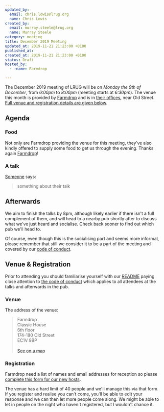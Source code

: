 ```yaml
---
updated_by:
  email: chris.lowis@lrug.org
  name: Chris Lowis
created_by:
  email: murray.steele@lrug.org
  name: Murray Steele
category: meeting
title: December 2019 Meeting
updated_at: 2019-11-21 21:23:00 +0100
published_at:
created_at: 2019-11-21 21:23:00 +0100
status: Draft
hosted_by:
  - :name: Farmdrop

---
```


The December 2019 meeting of LRUG will be on *Monday the 9th of December*,
from _6:00pm_ to _8:00pm_ (meeting starts at _6:30pm_).  The venue this
month is provided by [Farmdrop](https://www.farmdrop.com) and is in [their
offices][farmdrop-venue], near Old Street.  [Full venue and
registration details are given below](#dec19registration).

Agenda
------

### Food

Not only are Farmdrop providing the venue for this meeting, they've also
kindly offered to supply some food to get us through the evening.  Thanks
again [Farmdrop](https://www.farmdrop.com)!

### A talk

[Someone](https://twitter.com/on_twitter) says:

> something about their talk

Afterwards
----------
We aim to finish the talks by 8pm, although likely earlier if there isn't
a full complement of them, and will head to a nearby pub shortly after to
discuss what we've just heard and socialise.  Check back sooner to find
out which pub we'll head to.

Of course, even though this is the socialising part and seems more
informal, please remember that still we consider it to be a part of the
meeting and covered by our [code of conduct](http://readme.lrug.org/#code-of-conduct).


Venue & Registration <a name="dec19registration">&nbsp;</a>
-----------------------------------------------------------

Prior to attending you should familiarise yourself with our
[README](http://readme.lrug.org/) paying close attention to [the code of
conduct](http://readme.lrug.org/#code-of-conduct) which applies to
all attendees at the talks and afterwards in the pub.

### Venue

The address of the venue:

> Farmdrop<br/>Classic House<br/>6th floor<br/>174-180 Old Street<br/>EC1V 9BP<br/><br/>[See on a map][farmdrop-venue]

### Registration

Farmdrop need a list of names and email addresses for reception so please
[complete this form for our new hosts][farmdrop-event].

The venue has a hard limit of 40 people and we'll manage this via that
form.  If you register and realise you can't come, you'll be able to edit
your response and we can then let more people come along.  We might be
able to let in people on the night who haven't registered, but I wouldn't
chance it.

[farmdrop-venue]: https://goo.gl/maps/wvRSTkvyWRrXGV847
[farmdrop-event]:  https://forms.gle/GBWBLXH9CmW7XLib7
